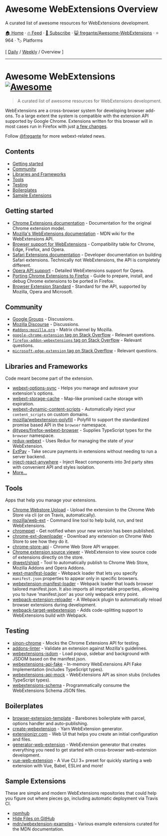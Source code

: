 # Awesome WebExtensions Overview

A curated list of awesome resources for WebExtensions development.

[🏠 Home](/README.md) · [🔥 Feed](https://test.trackawesomelist.com/fregante/Awesome-WebExtensions/feed.xml) · [📮 Subscribe](https://trackawesomelist.us17.list-manage.com/subscribe?u=d2f0117aa829c83a63ec63c2f&id=36a103854c) · [😺 fregante/Awesome-WebExtensions](https://github.com/fregante/Awesome-WebExtensions/blob/main/readme.md) · ⭐ 964 · 🏷️ Platforms

[ [Daily](/content/fregante/Awesome-WebExtensions/README.md) / [Weekly](/content/fregante/Awesome-WebExtensions/week/README.md) / Overview ]

---

# Awesome WebExtensions [![Awesome](https://awesome.re/badge.svg)](https://awesome.re)

> A curated list of awesome resources for WebExtensions development.

WebExtensions are a cross-browser system for developing browser add-ons. To a large extent the system is compatible with the extension API supported by Google Chrome. Extensions written for this browser will in most cases run in Firefox with just [a few changes](https://developer.mozilla.org/en-US/Add-ons/WebExtensions/Porting_a_Google_Chrome_extension).

Follow [@fregante](https://fregante.com) for more webext-related news.

## Contents

*   [Getting started](#getting-started)
*   [Community](#community)
*   [Libraries and Frameworks](#libraries-and-frameworks)
*   [Tools](#tools)
*   [Testing](#testing)
*   [Boilerplates](#boilerplates)
*   [Sample Extensions](#sample-extensions)

## Getting started

*   [Chrome Extensions documentation](https://developer.chrome.com/docs/extensions/reference) - Documentation for the original Chrome extension model.
*   [Mozilla's WebExtensions documentation](https://developer.mozilla.org/en-US/Add-ons/WebExtensions) - MDN wiki for the WebExtensions API.
*   [Browser support for WebExtensions](https://developer.mozilla.org/en-US/Add-ons/WebExtensions/Browser_support_for_JavaScript_APIs) - Compatibility table for Chrome, Edge, Firefox, and Opera.
*   [Safari Extensions documentation](https://developer.apple.com/safari/extensions/) - Developer documentation on building Safari extensions. Technically not WebExtensions, the API is completely different.
*   [Opera API support](https://dev.opera.com/extensions/apis/) - Detailed WebExtensions support for Opera.
*   [Porting Chrome Extensions to Firefox](https://extensionworkshop.com/documentation/develop/porting-a-google-chrome-extension) - Guide to prepare, install, and debug Chrome extensions to be ported in Firefox.
*   [Browser Extension Standard](https://browserext.github.io/browserext/) - Standard for the API, supported by Mozilla, Opera and Microsoft.

## Community

*   [Google Groups](https://groups.google.com/a/chromium.org/forum/#!forum/chromium-extensions) - Discussions.
*   [Mozilla Discourse](https://discourse.mozilla.org/c/add-ons) - Discussions.
*   [`#addons:mozilla.org`](https://matrix.to/#/#addons:mozilla.org) - Matrix channel by Mozilla.
*   [`google-chrome-extension` tag on Stack Overflow](https://stackoverflow.com/questions/tagged/google-chrome-extension) - Relevant questions.
*   [`firefox-addon-webextensions` tag on Stack Overflow](https://stackoverflow.com/questions/tagged/firefox-addon-webextensions) - Relevant questions.
*   [`microsoft-edge-extension` tag on Stack Overflow](https://stackoverflow.com/questions/tagged/microsoft-edge-extension) - Relevant questions.

## Libraries and Frameworks

Code meant become part of the extension.

*   [webext-options-sync](https://github.com/fregante/webext-options-sync) - Helps you manage and autosave your extension's options.
*   [webext-storage-cache](https://github.com/fregante/webext-storage-cache) - Map-like promised cache storage with expiration.
*   [webext-dynamic-content-scripts](https://github.com/fregante/webext-dynamic-content-scripts) - Automatically inject your `content_scripts` on custom domains.
*   [mozilla/webextension-polyfill](https://github.com/mozilla/webextension-polyfill) - Polyfill to support the standardized promise based API in the `browser` namespace.
*   [@types/firefox-webext-browser](https://www.npmjs.com/package/@types/firefox-webext-browser) - Supplies TypeScript types for the `browser` namespace.
*   [redux-webext](https://github.com/ivantsov/redux-webext) - Uses Redux for managing the state of your WebExtension.
*   [ExtPay](https://github.com/Glench/ExtPay) - Take secure payments in extensions without needing to run a server backend.
*   [inject-react-anywhere](https://github.com/OlegWock/inject-react-anywhere) - Inject React components into 3rd party sites with convenient API and styles isolation.
*   [More…](https://github.com/fregante/webext-fun)

## Tools

Apps that help you manage your extensions.

*   [Chrome Webstore Upload](https://github.com/fregante/chrome-webstore-upload-cli) - Upload the extension to the Chrome Web Store via cli (or on Travis, automatically).
*   [mozilla/web-ext](https://github.com/mozilla/web-ext) - Command line tool to help build, run, and test WebExtensions.
*   [chromepet](https://github.com/ZenHubIO/chromepet) - Get notified when your new version has been published.
*   [chrome-ext-downloader](https://github.com/jiripospisil/chrome-ext-downloader) - Download any extension on Chrome Web Store to see how they do it.
*   [chrome-store-api](https://github.com/acvetkov/chrome-store-api) - Chrome Web Store API wrapper.
*   [Chrome extension source viewer](https://github.com/Rob--W/crxviewer) - WebExtension to view source code of extensions directly on the store.
*   [@wext/shipit](https://github.com/LinusU/wext-shipit) - Tool to automatically publish to Chrome Web Store, Mozilla Addons and Opera Addons.
*   [wext-manifest-loader](https://github.com/abhijithvijayan/wext-manifest-loader) - Webpack loader that lets you specify `manifest.json` properties to appear only in specific browsers.
*   [webextension-manifest-loader](https://github.com/jsmnbom/webextension-manifest-loader) - Webpack loader that loads browser tailored manifest.json. It also imports all importable properties, allowing you to have 'manifest.json' as your only webpack entry point.
*   [webpack-extension-reloader](https://github.com/rubenspgcavalcante/webpack-extension-reloader) - A Webpack plugin to automatically reload browser extensions during development.
*   [webpack-target-webextension](https://github.com/awesome-webextension/webpack-target-webextension) - Adds code-splitting support to WebExtensions build with Webpack.

## Testing

*   [sinon-chrome](https://github.com/acvetkov/sinon-chrome) - Mocks the Chrome Extensions API for testing.
*   [addons-linter](https://github.com/mozilla/addons-linter) - Validate an extension against Mozilla's guidelines.
*   [webextensions-jsdom](https://github.com/stoically/webextensions-jsdom) - Load popup, sidebar and background with JSDOM based on the manifest.json.
*   [webextensions-api-fake](https://github.com/stoically/webextensions-api-fake) - In-memory WebExtensions API Fake Implementation (includes TypeScript types).
*   [webextensions-api-mock](https://github.com/stoically/webextensions-api-mock) - WebExtensions API as sinon stubs (includes TypeScript types).
*   [webextensions-schema](https://github.com/stoically/webextensions-schema) - Programmatically consume the WebExtensions Schema JSON files.

## Boilerplates

*   [browser-extension-template](https://github.com/fregante/browser-extension-template) - Barebones boilerplate with parcel, options handler and auto-publishing.
*   [create-webextension](https://github.com/rpl/create-webextension) - Yarn WebExtension generator.
*   [extensionizr.com](https://extensionizr.com) - Web UI that helps you create an initial configuration and files.
*   [generator-web-extension](https://github.com/webextension-toolbox/generator-web-extension) - WebExtension generator that creates everything you need to get started with cross-browser web-extension development.
*   [vue-web-extension](https://github.com/Kocal/vue-web-extension) - A Vue CLI 3+ preset for quickly starting a web extension with Vue, Babel, ESLint and more!

## Sample Extensions

These are simple and modern WebExtensions repositories that could help you figure out where pieces go, including automatic deployment via Travis CI.

*   [npmhub](https://github.com/npmhub/npmhub)
*   [Hide Files on GitHub](https://github.com/sindresorhus/hide-files-on-github)
*   [mdn/webextension-examples](https://github.com/mdn/webextensions-examples) - Various example extensions curated for the MDN documentation.

